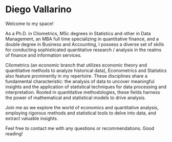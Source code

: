 # Diego Vallarino
Welcome to my space! 

As a Ph.D. in Cliometrics, MSc degrees in Statistics and other in Data Management, an MBA full time specializing in quantitative finance, and a double degree in Business and Accounting, I possess a diverse set of skills for conducting sophisticated quantitative research / analysis in the realms of finance and information services.

Cliometrics (an economic branch that utilizes economic theory and quantitative methods to analyze historical data), Econometrics and Statistics also feature prominently in my repertoire. These disciplines share a fundamental characteristic: the analysis of data to uncover meaningful insights and the application of statistical techniques for data processing and interpretation. Rooted in quantitative methodologies, these fields harness the power of mathematical and statistical models to drive analysis.

Join me as we explore the world of economics and quantitative analysis, employing rigorous methods and statistical tools to delve into data, and extract valuable insights.

Feel free to contact me with any questions or recommendations. Good reading! 

